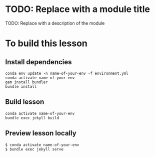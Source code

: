 # TODO: Replace with a module title
TODO: Replace with a description of the module

# To build this lesson
## Install dependencies
```
conda env update -n name-of-your-env -f environment.yml
conda activate name-of-your-env
gem install bundler
bundle install
```

## Build lesson
```
conda activate name-of-your-env
bundle exec jekyll build
```

## Preview lesson locally
```
$ conda activate name-of-your-env
$ bundle exec jekyll serve
```
